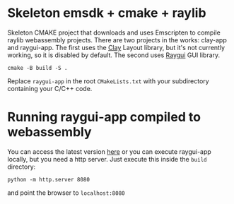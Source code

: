 # Skeleton emsdk + cmake + raylib

Skeleton CMAKE project that downloads and uses Emscripten to compile raylib webassembly projects. There are two projects in the works: clay-app and raygui-app. The first uses the [Clay](https://github.com/nicbarker/clay) Layout library, but it's not currently working, so it is disabled by default. The second uses [Raygui](https://github.com/raysan5/raygui) GUI library.
```
cmake -B build -S .
```
Replace `raygui-app` in the root `CMakeLists.txt` with your subdirectory containing your C/C++ code.

# Running raygui-app compiled to webassembly

You can access the latest version [here](https://pvmm.github.io/skeleton-emsdk-cmake/) or you can execute raygui-app locally, but you need a http server. Just execute this inside the `build` directory:
```
python -m http.server 8080
```
and point the browser to `localhost:8080`
